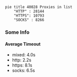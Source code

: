 
```mermaid
pie title 40028 Proxies in list
    "HTTP" : 28144
    "HTTPS": 10793
    "SOCKS" : 8266
```

### Some Info
#### Average Timeout

- mixed: 4.0s
- http: 2.2s
- https: 8.1s
- socks: 6.5s